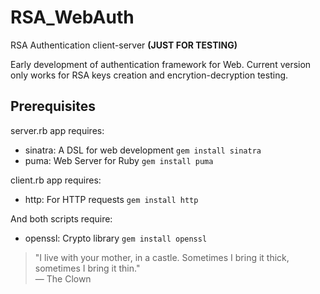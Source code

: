 # RSA_WebAuth
RSA Authentication client-server **(JUST FOR TESTING)**

Early development of authentication framework for Web.
Current version only works for RSA keys creation and encrytion-decryption testing.

## Prerequisites
server.rb app requires:
* sinatra: A DSL for web development `gem install sinatra`
* puma: Web Server for Ruby `gem install puma`

client.rb app requires:
* http: For HTTP requests `gem install http`

And both scripts require:
* openssl: Crypto library `gem install openssl`

 > "I live with your mother, in a castle.
 > Sometimes I bring it thick, sometimes I bring it thin."  
 > — The Clown
